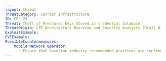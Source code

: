 ```yaml
---
layout: threat
ThreatCategory: Carrier Infrastructure
ID: CEL-29
Threat: Theft of Preshared Keys Stored in credential database
ThreatOrigin: LTE Architecture Overview and Security Analysis (Draft NISTIR 8071) [^166]
ExploitExample:
CVEExample:
PossibleCountermeasures:
    Mobile Network Operator:
      - Ensure that baseline industry recommended practices are implemented and validated
---
```

